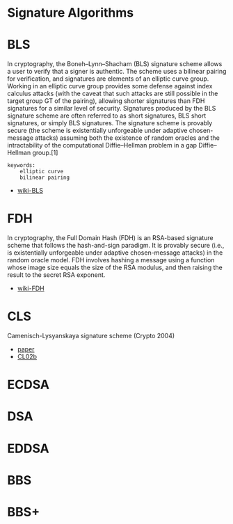 # Signature Algorithms

# BLS
In cryptography, the Boneh–Lynn–Shacham (BLS) signature scheme allows a user to verify that a signer is authentic. The scheme uses a bilinear pairing for verification, and signatures are elements of an elliptic curve group. Working in an elliptic curve group provides some defense against index calculus attacks (with the caveat that such attacks are still possible in the target group GT of the pairing), allowing shorter signatures than FDH signatures for a similar level of security. Signatures produced by the BLS signature scheme are often referred to as short signatures, BLS short signatures, or simply BLS signatures. The signature scheme is provably secure (the scheme is existentially unforgeable under adaptive chosen-message attacks) assuming both the existence of random oracles and the intractability of the computational Diffie–Hellman problem in a gap Diffie–Hellman group.[1]
```
keywords:
    elliptic curve
    bilinear pairing
```
- [wiki-BLS](https://en.wikipedia.org/wiki/Boneh%E2%80%93Lynn%E2%80%93Shacham)



# FDH
In cryptography, the Full Domain Hash (FDH) is an RSA-based signature scheme that follows the hash-and-sign paradigm. It is provably secure (i.e., is existentially unforgeable under adaptive chosen-message attacks) in the random oracle model. FDH involves hashing a message using a function whose image size equals the size of the RSA modulus, and then raising the result to the secret RSA exponent.
- [wiki-FDH](https://en.wikipedia.org/wiki/Full_Domain_Hash)


# CLS
Camenisch-Lysyanskaya signature scheme (Crypto 2004)
* [paper](https://eprint.iacr.org/2012/562.pdf)
* [CL02b](https://groups.csail.mit.edu/cis/pubs/lysyanskaya/cl02b.pdf)

# ECDSA

# DSA

# EDDSA

# BBS

# BBS+